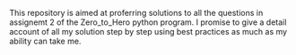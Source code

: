 This repository is aimed at proferring solutions to all the questions in assignemt 2 of the Zero_to_Hero python program.
I promise to give a detail account of all my solution step by step using best practices as much as my ability can take me.